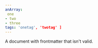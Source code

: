 ```yaml
---
anArray:
 one
- two
- three
tags: 'onetag', 'twotag' ]
---
```


A document with frontmatter that isn't valid.
